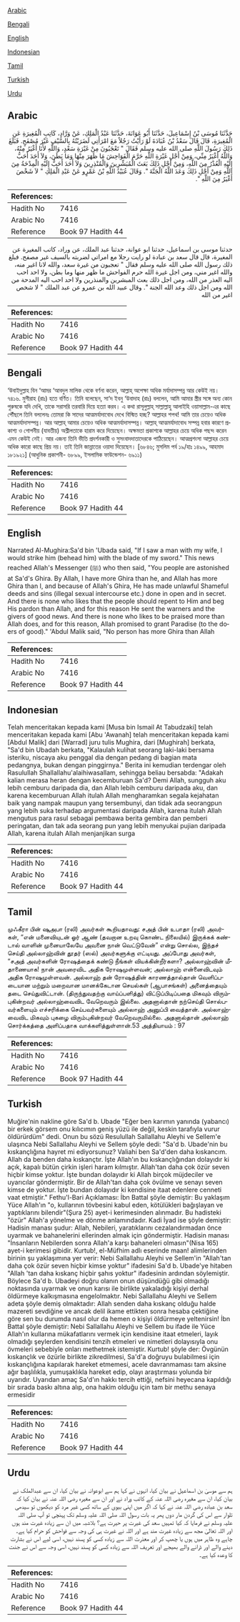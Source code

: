 [Arabic](#arabic)

[Bengali](#bengali)

[English](#english)

[Indonesian](#indonesian)

[Tamil](#tamil)

[Turkish](#turkish)

[Urdu](#urdu)

## Arabic


<div dir="rtl" lang="ar" style={{fontSize:'larger',backgroundColor:'#f8f9fa',padding:20}}>
حَدَّثَنَا مُوسَى بْنُ إِسْمَاعِيلَ، حَدَّثَنَا أَبُو عَوَانَةَ، حَدَّثَنَا عَبْدُ الْمَلِكِ، عَنْ وَرَّادٍ، كَاتِبِ الْمُغِيرَةِ عَنِ الْمُغِيرَةِ، قَالَ قَالَ سَعْدُ بْنُ عُبَادَةَ لَوْ رَأَيْتُ رَجُلاً مَعَ امْرَأَتِي لَضَرَبْتُهُ بِالسَّيْفِ غَيْرَ مُصْفَحٍ‏.‏ فَبَلَغَ ذَلِكَ رَسُولَ اللَّهِ صلى الله عليه وسلم فَقَالَ ‏"‏ تَعْجَبُونَ مِنْ غَيْرَةِ سَعْدٍ، وَاللَّهِ لأَنَا أَغْيَرُ مِنْهُ، وَاللَّهُ أَغْيَرُ مِنِّي، وَمِنْ أَجْلِ غَيْرَةِ اللَّهِ حَرَّمَ الْفَوَاحِشَ مَا ظَهَرَ مِنْهَا وَمَا بَطَنَ، وَلاَ أَحَدَ أَحَبُّ إِلَيْهِ الْعُذْرُ مِنَ اللَّهِ، وَمِنْ أَجْلِ ذَلِكَ بَعَثَ الْمُبَشِّرِينَ وَالْمُنْذِرِينَ وَلاَ أَحَدَ أَحَبُّ إِلَيْهِ الْمِدْحَةُ مِنَ اللَّهِ وَمِنْ أَجْلِ ذَلِكَ وَعَدَ اللَّهُ الْجَنَّةَ ‏"‏‏.‏ وَقَالَ عُبَيْدُ اللَّهِ بْنُ عَمْرٍو عَنْ عَبْدِ الْمَلِكِ ‏"‏ لاَ شَخْصَ أَغْيَرُ مِنَ اللَّهِ ‏"‏‏.‏
</div>
<div style={{backgroundColor:'#f8f9fa',padding:20, marginBottom: 10}}><table> <thead> <tr> <th>References:</th> <th></th> </tr> </thead> <tbody><tr><td>Hadith No</td><td>7416</td></tr><tr><td>Arabic No</td><td>7416</td></tr><tr><td>Reference</td><td>Book 97 Hadith 44</td></tr></tbody></table></div>


<div dir="rtl" lang="ar" style={{fontSize:'larger',backgroundColor:'#f8f9fa',padding:20}}>
حدثنا موسى بن اسماعيل، حدثنا ابو عوانة، حدثنا عبد الملك، عن وراد، كاتب المغيرة عن المغيرة، قال قال سعد بن عبادة لو رايت رجلا مع امراتي لضربته بالسيف غير مصفح. فبلغ ذلك رسول الله صلى الله عليه وسلم فقال " تعجبون من غيرة سعد، والله لانا اغير منه، والله اغير مني، ومن اجل غيرة الله حرم الفواحش ما ظهر منها وما بطن، ولا احد احب اليه العذر من الله، ومن اجل ذلك بعث المبشرين والمنذرين ولا احد احب اليه المدحة من الله ومن اجل ذلك وعد الله الجنة ". وقال عبيد الله بن عمرو عن عبد الملك " لا شخص اغير من الله
</div>
<div style={{backgroundColor:'#f8f9fa',padding:20, marginBottom: 10}}><table> <thead> <tr> <th>References:</th> <th></th> </tr> </thead> <tbody><tr><td>Hadith No</td><td>7416</td></tr><tr><td>Arabic No</td><td>7416</td></tr><tr><td>Reference</td><td>Book 97 Hadith 44</td></tr></tbody></table></div>

## Bengali


<div dir="ltr" lang="bn" style={{fontSize:'larger',backgroundColor:'#f8f9fa',padding:20}}>
‘উবাইদুল্লাহ বিন ‘আমর ‘আবদুল মালিক থেকে বর্ণনা করেন, আল্লাহ্ অপেক্ষা অধিক মর্যাদাসম্পন্ন আর কেউই নয়। ৭৪১৬. মুগীরাহ (রাঃ) হতে বর্ণিত। তিনি বলেছেন, সা‘দ ইবনু ‘উবাদাহ (রাঃ) বললেন, আমি আমার স্ত্রীর সঙ্গে অন্য কোন পুরুষকে যদি দেখি, তাকে সরাসরি তরবারি দিয়ে হত্যা করব। এ কথা রাসূলুল্লাহ্ সাল্লাল্লাহু আলাইহি ওয়াসাল্লাম-এর কাছে পৌঁছলে তিনি বললেনঃ তোমরা কি সাদের আত্মমর্যাদাবোধ দেখে বিস্মিত হচ্ছ? আল্লাহর শপথ! আমি তার চেয়েও অধিক আত্মমর্যাদাসম্পন্ন। আর আল্লাহ্ আমার চেয়েও অধিক আত্মমর্যাদাসম্পন্ন। আল্লাহ্ আত্মমর্যাদাবোধ সম্পন্ন হবার কারণে প্রকাশ্য ও গোপনীয় (যাবতীয়) অশ্লীলতাকে হারাম করে দিয়েছেন। অক্ষমতা প্রকাশকে আল্লাহর চেয়ে অধিক পছন্দ করেন এমন কেউই নেই। আর এজন্য তিনি ভীতি প্রদর্শনকারী ও সুসংবাদদাতাদেরকে পাঠিয়েছেন। আত্মপ্রশংসা আল্লাহর চেয়ে অধিক কারো কাছে প্রিয় নয়। তাই তিনি জান্নাতের ওয়াদা দিয়েছেন। [৬৮৪৬; মুসলিম পর্ব ১৯/হাঃ ১৪৯৯, আহমাদ ১৮১৯২১] (আধুনিক প্রকাশনী- ৬৮৯৯, ইসলামিক ফাউন্ডেশন- ৬৯১১)
</div>
<div style={{backgroundColor:'#f8f9fa',padding:20, marginBottom: 10}}><table> <thead> <tr> <th>References:</th> <th></th> </tr> </thead> <tbody><tr><td>Hadith No</td><td>7416</td></tr><tr><td>Arabic No</td><td>7416</td></tr><tr><td>Reference</td><td>Book 97 Hadith 44</td></tr></tbody></table></div>

## English


<div dir="ltr" lang="en" style={{fontSize:'larger',backgroundColor:'#f8f9fa',padding:20}}>
Narrated Al-Mughira:Sa'd bin 'Ubada said, "If I saw a man with my wife, I would strike him (behead him) with the blade of my sword." This news reached Allah's Messenger (ﷺ) who then said, "You people are astonished at Sa'd's Ghira. By Allah, I have more Ghira than he, and Allah has more Ghira than I, and because of Allah's Ghira, He has made unlawful Shameful deeds and sins (illegal sexual intercourse etc.) done in open and in secret. And there is none who likes that the people should repent to Him and beg His pardon than Allah, and for this reason He sent the warners and the givers of good news. And there is none who likes to be praised more than Allah does, and for this reason, Allah promised to grant Paradise (to the doers of good)." 'Abdul Malik said, "No person has more Ghira than Allah
</div>
<div style={{backgroundColor:'#f8f9fa',padding:20, marginBottom: 10}}><table> <thead> <tr> <th>References:</th> <th></th> </tr> </thead> <tbody><tr><td>Hadith No</td><td>7416</td></tr><tr><td>Arabic No</td><td>7416</td></tr><tr><td>Reference</td><td>Book 97 Hadith 44</td></tr></tbody></table></div>

## Indonesian


<div dir="ltr" lang="id" style={{fontSize:'larger',backgroundColor:'#f8f9fa',padding:20}}>
Telah menceritakan kepada kami [Musa bin Ismail At Tabudzaki] telah menceritakan kepada kami [Abu 'Awanah] telah menceritakan kepada kami [Abdul Malik] dari [Warrad] juru tulis Mughira, dari [Mughirah] berkata, "Sa'd bin Ubadah berkata, "Kalaulah kulihat seorang laki-laki bersama isteriku, niscaya aku penggal dia dengan pedang di bagian mata pedangnya, bukan dengan pinggirnya." Berita ini kemudian terdengar oleh Rasulullah Shallallahu'alaihiwasallam, sehingga beliau bersabda: "Adakah kalian merasa heran dengan kecemburuan Sa'd? Demi Allah, sungguh aku lebih cemburu daripada dia, dan Allah lebih cemburu daripada aku, dan karena kecemburuan Allah itulah Allah mengharamkan segala kejahatan baik yang nampak maupun yang tersembunyi, dan tidak ada seorangpun yang lebih suka terhadap argumentasi daripada Allah, karena itulah Allah mengutus para rasul sebagai pembawa berita gembira dan pemberi peringatan, dan tak ada seorang pun yang lebih menyukai pujian daripada Allah, karena itulah Allah menjanjikan surga
</div>
<div style={{backgroundColor:'#f8f9fa',padding:20, marginBottom: 10}}><table> <thead> <tr> <th>References:</th> <th></th> </tr> </thead> <tbody><tr><td>Hadith No</td><td>7416</td></tr><tr><td>Arabic No</td><td>7416</td></tr><tr><td>Reference</td><td>Book 97 Hadith 44</td></tr></tbody></table></div>

## Tamil


<div dir="ltr" lang="ta" style={{fontSize:'larger',backgroundColor:'#f8f9fa',padding:20}}>
முஃகீரா பின் ஷுஅபா (ரலி) அவர்கள் கூறியதாவது: சஅத் பின் உபாதா (ரலி) அவர்கள், “என் மனைவியுடன் ஓர் ஆண் (தவறான உறவு கொண்ட நிலையில்) இருக்கக் கண்டால் வாளின் முனையாலேயே அவனை நான் வெட்டுவேன்” என்று சொல்ல, இந்தச் செய்தி அல்லாஹ்வின் தூதர் (ஸல்) அவர்களுக்கு எட்டியது. அப்போது அவர்கள், “சஅத் அவர்களின் ரோஷத்தைக் கண்டு நீங்கள் வியக்கின்றீர்களா? அல்லாஹ்வின் மீதாணையாக! நான் அவரைவிட அதிக ரோஷமுள்ளவன்; அல்லாஹ் என்னைவிடவும் அதிக ரோஷமுள்ளவன். அல்லாஹ் தன் ரோஷத்தின் காரணத்தால்தான் வெளிப்படையான மற்றும் மறைவான மானக்கேடான செயல்கள் (ஆபாசங்கள்) அனைத்தையும் தடை செய்துவிட்டான். (திருந்துவதற்கு வாய்ப்பளித்து) விட்டுப்பிடிப்பதை மிகவும் விரும்புகின்றவர் அல்லாஹ்வைவிட வேறெவரும் இல்லை. அதனால்தான் நற்செய்தி சொல்பவர்களையும் எச்சரிக்கை செய்பவர்களையும் அல்லாஹ் அனுப்பி வைத்தான். அல்லாஹ்வைவிட மிகவும் புகழை விரும்புகின்றவர் வேறெவருமில்லை. அதனால்தான் அல்லாஹ் சொர்க்கத்தை அளிப்பதாக வாக்களித்துள்ளான்.53 அத்தியாயம் : 97
</div>
<div style={{backgroundColor:'#f8f9fa',padding:20, marginBottom: 10}}><table> <thead> <tr> <th>References:</th> <th></th> </tr> </thead> <tbody><tr><td>Hadith No</td><td>7416</td></tr><tr><td>Arabic No</td><td>7416</td></tr><tr><td>Reference</td><td>Book 97 Hadith 44</td></tr></tbody></table></div>

## Turkish


<div dir="ltr" lang="tr" style={{fontSize:'larger',backgroundColor:'#f8f9fa',padding:20}}>
Muğire'nin nakline göre Sa'd b. Ubade "Eğer ben karımın yanında (yabancı) bir erkek görsem onu kılıcımın geniş yüzü ile değil, keskin tarafıyla vurur öldürürdüm" dedi. Onun bu sözü Resulullah Sallallahu Aleyhi ve Sellem'e ulaşınca Nebi Sallallahu Aleyhi ve Sellem şöyle dedi: "Sa'd b. Ubade'nin bu kıskançlığına hayret mi ediyorsunuz? Valiahi ben Sa'd'den daha kıskancım. Allah da benden daha kıskançtır. İşte Allah'ın bu kıskançlığından dolayıdır ki açık, kapalı bütün çirkin işleri haram kılmıştır. Allah'tan daha çok özür seven hiçbir kimse yoktur. İşte bundan dolayıdır ki Allah birçok müjdeciler ve uyarıcılar göndermiştir. Bir de Allah'tan daha çok övülme ve senayı seven kimse de yoktur. İşte bundan dolayıdır ki kendisine itaat edenlere cenneti vaat etmiştir." Fethu'l-Bari Açıklaması: İbn Battal şöyle demiştir: Bu yaklaşım Yüce Allah'ın "o, kullarının tövbesini kabul eden, kötülükleri bağışlayan ve yaptıklarını bilendir"(Şura 25) ayet-i kerimesinden alınmadır. Bu hadisteki "özür" Allah'a yönelme ve dönme anlamındadır. Kadi İyad ise şöyle demiştir: Hadisin manası şudur: Allah, Nebileri, yaratıklarını cezalandırmadan önce uyarmak ve bahanelerini ellerinden almak için göndermiştir. Hadisin manası "İnsanların Nebilerden sonra Allah'a karşı bahaneleri olmasın"(Nisa 165) ayet-i kerimesi gibidir. Kurtub!, el-Müfhim adlı eserinde maan! alimlerinden birinin şu yaklaşımına yer verir: Nebi Sallallahu Aleyhi ve Sellem'in "Allah'tan daha çok özür seven hiçbir kimse yoktur" ifadesini Sa'd b. Ubade'ye hitaben "Allah 'tan daha kıskanç hiçbir şahıs yoktur" ifadesinin ardından söylemiştir. Böylece Sa'd b. Ubadeyi doğru olanın onun düşündüğü gibi olmadığı noktasında uyarmak ve onun karısı ile birlikte yakaladığı kişiyi derhal öldürmeye kalkışmasına engelolmaktır. Nebi Sallallahu Aleyhi ve Sellem adeta şöyle demiş olmaktadır: Allah senden daha kıskanç olduğu halde mazereti sevdiğine ve ancak delil ikame ettikten sonra hesaba çektiğine göre sen bu durumda nasıl olur da hemen o kişiyi öldürmeye yeltenirsin! İbn Battal şöyle demiştir: Nebi Sallallahu Aleyhi ve Sellem bu ifade ile Yüce Allah'ın kullarına mükafatlarını vermek için kendisine itaat etmeleri, layık olmadığı şeylerden kendisini tenzih etmeleri ve nimetleri dolayısıyla onu övmeleri sebebiyle onları methetmek istemiştir. Kurtub! şöyle der: Övgünün kıskançlık ve özürle birlikte zikredilmesi, Sa'd'a doğruyu bulabilmesi için kıskançlığına kapılarak hareket etmemesi, acele davranmaması tam aksine ağır başlılıkla, yumuşaklıkla hareket edip, olayı araştırması yolunda bir uyarıdır. Uyarıdan amaç Sa'd'ın hakkı tercih ettiği, nefsini heyecana kapıldığı bir sırada baskı altına alıp, ona hakim olduğu için tam bir methu senaya ermesidir
</div>
<div style={{backgroundColor:'#f8f9fa',padding:20, marginBottom: 10}}><table> <thead> <tr> <th>References:</th> <th></th> </tr> </thead> <tbody><tr><td>Hadith No</td><td>7416</td></tr><tr><td>Arabic No</td><td>7416</td></tr><tr><td>Reference</td><td>Book 97 Hadith 44</td></tr></tbody></table></div>

## Urdu


<div dir="rtl" lang="ur" style={{fontSize:'larger',backgroundColor:'#f8f9fa',padding:20}}>
ہم سے موسیٰ بن اسماعیل نے بیان کیا، انہوں نے کہا ہم سے ابوعوانہ نے بیان کیا، ان سے عبدالملک نے بیان کیا، ان سے مغیرہ رضی اللہ عنہ کے کاتب وراد نے اور ان سے مغیرہ رضی اللہ عنہ نے بیان کیا کہ سعد بن عبادہ رضی اللہ عنہ نے کہا کہ اگر میں اپنی بیوی کے ساتھ کسی غیر مرد کو دیکھوں تو سیدھی تلوار سے اس کی گردن مار دوں پھر یہ بات رسول اللہ صلی اللہ علیہ وسلم تک پہنچی تو آپ صلی اللہ علیہ وسلم نے فرمایا کہ کیا تمہیں سعد کی غیرت پر حیرت ہے؟ بلاشبہ میں ان سے زیادہ غیرت مند ہوں اور اللہ تعالیٰ مجھ سے زیادہ غیرت مند ہے اور اللہ نے غیرت ہی کی وجہ سے فواحش کو حرام کیا ہے۔ چاہے وہ ظاہر میں ہوں یا چھپ کر اور معذرت اللہ سے زیادہ کسی کو پسند نہیں، اسی لیے اس نے بشارت دینے والے اور ڈرانے والے بھیجے اور تعریف اللہ سے زیادہ کسی کو پسند نہیں، اسی وجہ سے اس نے جنت کا وعدہ کیا ہے۔
</div>
<div style={{backgroundColor:'#f8f9fa',padding:20, marginBottom: 10}}><table> <thead> <tr> <th>References:</th> <th></th> </tr> </thead> <tbody><tr><td>Hadith No</td><td>7416</td></tr><tr><td>Arabic No</td><td>7416</td></tr><tr><td>Reference</td><td>Book 97 Hadith 44</td></tr></tbody></table></div>